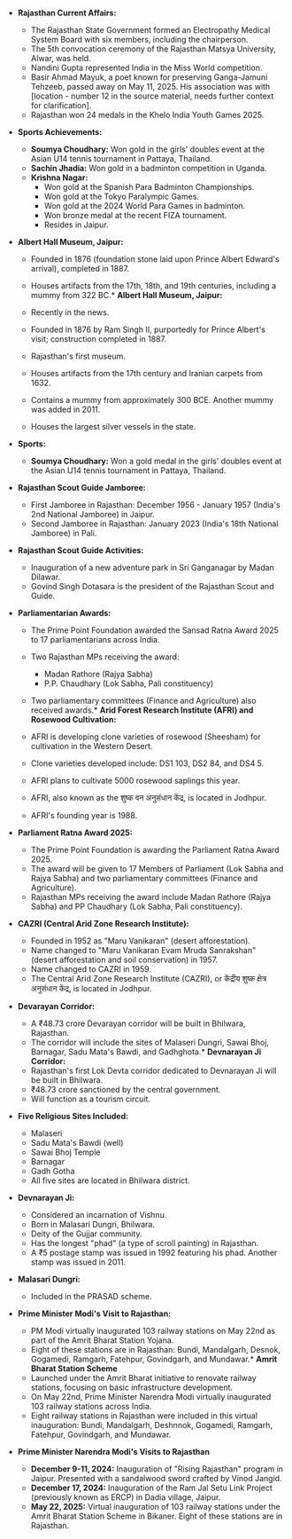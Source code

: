 *   **Rajasthan Current Affairs:**
    *   The Rajasthan State Government formed an Electropathy Medical System Board with six members, including the chairperson.
    *   The 5th convocation ceremony of the Rajasthan Matsya University, Alwar, was held.
    *   Nandini Gupta represented India in the Miss World competition.
    *   Basir Ahmad Mayuk, a poet known for preserving Ganga-Jamuni Tehzeeb, passed away on May 11, 2025. His association was with [location - number 12 in the source material, needs further context for clarification].
    *   Rajasthan won 24 medals in the Khelo India Youth Games 2025.
*   **Sports Achievements:**
    *   **Soumya Choudhary:** Won gold in the girls' doubles event at the Asian U14 tennis tournament in Pattaya, Thailand.
    *   **Sachin Jhadia:** Won gold in a badminton competition in Uganda.
    *   **Krishna Nagar:**
        *   Won gold at the Spanish Para Badminton Championships.
        *   Won gold at the Tokyo Paralympic Games.
        *   Won gold at the 2024 World Para Games in badminton.
        *   Won bronze medal at the recent FIZA tournament.
        *   Resides in Jaipur.
*   **Albert Hall Museum, Jaipur:**
    *   Founded in 1876 (foundation stone laid upon Prince Albert Edward's arrival), completed in 1887.
    *   Houses artifacts from the 17th, 18th, and 19th centuries, including a mummy from 322 BC.*   **Albert Hall Museum, Jaipur:**

    *   Recently in the news.
    *   Founded in 1876 by Ram Singh II, purportedly for Prince Albert's visit; construction completed in 1887.
    *   Rajasthan's first museum.
    *   Houses artifacts from the 17th century and Iranian carpets from 1632.
    *   Contains a mummy from approximately 300 BCE. Another mummy was added in 2011.
    *   Houses the largest silver vessels in the state.

*   **Sports:**

    *   **Soumya Choudhary:** Won a gold medal in the girls' doubles event at the Asian U14 tennis tournament in Pattaya, Thailand.

*   **Rajasthan Scout Guide Jamboree:**

    *   First Jamboree in Rajasthan: December 1956 - January 1957 (India's 2nd National Jamboree) in Jaipur.
    *   Second Jamboree in Rajasthan: January 2023 (India's 18th National Jamboree) in Pali.

*   **Rajasthan Scout Guide Activities:**

    *   Inauguration of a new adventure park in Sri Ganganagar by Madan Dilawar.
    *   Govind Singh Dotasara is the president of the Rajasthan Scout and Guide.

*   **Parliamentarian Awards:**

    *   The Prime Point Foundation awarded the Sansad Ratna Award 2025 to 17 parliamentarians across India.
    *   Two Rajasthan MPs receiving the award:

        *   Madan Rathore (Rajya Sabha)
        *   P.P. Chaudhary (Lok Sabha, Pali constituency)
    *   Two parliamentary committees (Finance and Agriculture) also received awards.*   **Arid Forest Research Institute (AFRI) and Rosewood Cultivation:**

    *   AFRI is developing clone varieties of rosewood (Sheesham) for cultivation in the Western Desert.
    *   Clone varieties developed include: DS1 103, DS2 84, and DS4 5.
    *   AFRI plans to cultivate 5000 rosewood saplings this year.
    *   AFRI, also known as the शुष्क वन अनुसंधान केंद्र, is located in Jodhpur.
    *   AFRI's founding year is 1988.

*   **Parliament Ratna Award 2025:**

    *   The Prime Point Foundation is awarding the Parliament Ratna Award 2025.
    *   The award will be given to 17 Members of Parliament (Lok Sabha and Rajya Sabha) and two parliamentary committees (Finance and Agriculture).
    *   Rajasthan MPs receiving the award include Madan Rathore (Rajya Sabha) and PP Chaudhary (Lok Sabha, Pali constituency).

*   **CAZRI (Central Arid Zone Research Institute):**

    *   Founded in 1952 as "Maru Vanikaran" (desert afforestation).
    *   Name changed to "Maru Vanikaran Evam Mruda Sanrakshan" (desert afforestation and soil conservation) in 1957.
    *   Name changed to CAZRI in 1959.
    *   The Central Arid Zone Research Institute (CAZRI), or केंद्रीय शुष्क क्षेत्र अनुसंधान केंद्र, is located in Jodhpur.

*   **Devarayan Corridor:**

    *   A ₹48.73 crore Devarayan corridor will be built in Bhilwara, Rajasthan.
    *   The corridor will include the sites of Malaseri Dungri, Sawai Bhoj, Barnagar, Sadu Mata's Bawdi, and Gadhghota.* **Devnarayan Ji Corridor:**
    * Rajasthan's first Lok Devta corridor dedicated to Devnarayan Ji will be built in Bhilwara.
    * ₹48.73 crore sanctioned by the central government.
    * Will function as a tourism circuit.

* **Five Religious Sites Included:**
    * Malaseri
    * Sadu Mata's Bawdi (well)
    * Sawai Bhoj Temple
    * Barnagar
    * Gadh Gotha
    * All five sites are located in Bhilwara district.

* **Devnarayan Ji:**
    * Considered an incarnation of Vishnu.
    * Born in Malasari Dungri, Bhilwara.
    * Deity of the Gujjar community.
    * Has the longest "phad" (a type of scroll painting) in Rajasthan.
    * A ₹5 postage stamp was issued in 1992 featuring his phad. Another stamp was issued in 2011.

* **Malasari Dungri:**
    * Included in the PRASAD scheme.

* **Prime Minister Modi's Visit to Rajasthan:**
    * PM Modi virtually inaugurated 103 railway stations on May 22nd as part of the Amrit Bharat Station Yojana.
    * Eight of these stations are in Rajasthan: Bundi, Mandalgarh, Desnok, Gogamedi, Ramgarh, Fatehpur, Govindgarh, and Mundawar.*   **Amrit Bharat Station Scheme**
    *   Launched under the Amrit Bharat initiative to renovate railway stations, focusing on basic infrastructure development.
    *   On May 22nd, Prime Minister Narendra Modi virtually inaugurated 103 railway stations across India.
    *   Eight railway stations in Rajasthan were included in this virtual inauguration: Bundi, Mandalgarh, Deshnnok, Gogamedi, Ramgarh, Fatehpur, Govindgarh, and Mundawar.

*   **Prime Minister Narendra Modi's Visits to Rajasthan**
    *   **December 9-11, 2024:** Inauguration of "Rising Rajasthan" program in Jaipur. Presented with a sandalwood sword crafted by Vinod Jangid.
    *   **December 17, 2024:** Inauguration of the Ram Jal Setu Link Project (previously known as ERCP) in Dadia village, Jaipur.
    *   **May 22, 2025:** Virtual inauguration of 103 railway stations under the Amrit Bharat Station Scheme in Bikaner. Eight of these stations are in Rajasthan.